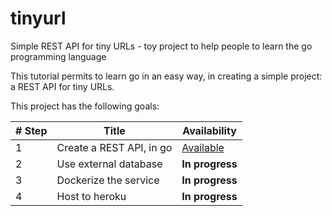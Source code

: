 # tinyurl
Simple REST API for tiny URLs - toy project to help people to learn the go programming language

This tutorial permits to learn go in an easy way, in creating a simple project: a REST API for tiny URLs.

This project has the following goals:

| # Step | Title | Availability |
|---|---|---|
| 1 | Create a REST API, in go | [Available](https://github.com/k0pernicus/go-tinyurl/tree/go-service) |
| 2 | Use external database | **In progress** |
| 3 | Dockerize the service | **In progress** |
| 4 | Host to heroku | **In progress** |
